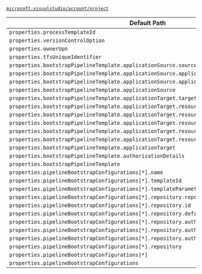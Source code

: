 [`microsoft.visualstudio/account/project`](https://docs.microsoft.com/en-us/azure/templates/microsoft.visualstudio/account/project)

| Default Path | Alias |
|---|---|
| `properties.processTemplateId` | `Microsoft.VisualStudio/account/project/processTemplateId` |
| `properties.versionControlOption` | `Microsoft.VisualStudio/account/project/versionControlOption` |
| `properties.ownerUpn` | `Microsoft.VisualStudio/account/project/ownerUpn` |
| `properties.tfsUniqueIdentifier` | `Microsoft.VisualStudio/account/project/tfsUniqueIdentifier` |
| `properties.bootstrapPipelineTemplate.applicationSource.sourceType` | `Microsoft.VisualStudio/account/project/bootstrapPipelineTemplate.applicationSource.sourceType` |
| `properties.bootstrapPipelineTemplate.applicationSource.applicationType` | `Microsoft.VisualStudio/account/project/bootstrapPipelineTemplate.applicationSource.applicationType` |
| `properties.bootstrapPipelineTemplate.applicationSource.applicationConfiguration` | `Microsoft.VisualStudio/account/project/bootstrapPipelineTemplate.applicationSource.applicationConfiguration` |
| `properties.bootstrapPipelineTemplate.applicationSource` | `Microsoft.VisualStudio/account/project/bootstrapPipelineTemplate.applicationSource` |
| `properties.bootstrapPipelineTemplate.applicationTarget.targetType` | `Microsoft.VisualStudio/account/project/bootstrapPipelineTemplate.applicationTarget.targetType` |
| `properties.bootstrapPipelineTemplate.applicationTarget.resources[*].id` | `Microsoft.VisualStudio/account/project/bootstrapPipelineTemplate.applicationTarget.resources[*].id` |
| `properties.bootstrapPipelineTemplate.applicationTarget.resources[*].role` | `Microsoft.VisualStudio/account/project/bootstrapPipelineTemplate.applicationTarget.resources[*].role` |
| `properties.bootstrapPipelineTemplate.applicationTarget.resources[*].authorizationReference` | `Microsoft.VisualStudio/account/project/bootstrapPipelineTemplate.applicationTarget.resources[*].authorizationReference` |
| `properties.bootstrapPipelineTemplate.applicationTarget.resources[*]` | `Microsoft.VisualStudio/account/project/bootstrapPipelineTemplate.applicationTarget.resources[*]` |
| `properties.bootstrapPipelineTemplate.applicationTarget.resources` | `Microsoft.VisualStudio/account/project/bootstrapPipelineTemplate.applicationTarget.resources` |
| `properties.bootstrapPipelineTemplate.applicationTarget` | `Microsoft.VisualStudio/account/project/bootstrapPipelineTemplate.applicationTarget` |
| `properties.bootstrapPipelineTemplate.authorizationDetails` | `Microsoft.VisualStudio/account/project/bootstrapPipelineTemplate.authorizationDetails` |
| `properties.bootstrapPipelineTemplate` | `Microsoft.VisualStudio/account/project/bootstrapPipelineTemplate` |
| `properties.pipelineBootstrapConfigurations[*].name` | `Microsoft.VisualStudio/account/project/pipelineBootstrapConfigurations[*].name` |
| `properties.pipelineBootstrapConfigurations[*].templateId` | `Microsoft.VisualStudio/account/project/pipelineBootstrapConfigurations[*].templateId` |
| `properties.pipelineBootstrapConfigurations[*].templateParameters` | `Microsoft.VisualStudio/account/project/pipelineBootstrapConfigurations[*].templateParameters` |
| `properties.pipelineBootstrapConfigurations[*].repository.repositoryType` | `Microsoft.VisualStudio/account/project/pipelineBootstrapConfigurations[*].repository.repositoryType` |
| `properties.pipelineBootstrapConfigurations[*].repository.id` | `Microsoft.VisualStudio/account/project/pipelineBootstrapConfigurations[*].repository.id` |
| `properties.pipelineBootstrapConfigurations[*].repository.defaultBranch` | `Microsoft.VisualStudio/account/project/pipelineBootstrapConfigurations[*].repository.defaultBranch` |
| `properties.pipelineBootstrapConfigurations[*].repository.authorization.authorizationType` | `Microsoft.VisualStudio/account/project/pipelineBootstrapConfigurations[*].repository.authorization.authorizationType` |
| `properties.pipelineBootstrapConfigurations[*].repository.authorization.parameters` | `Microsoft.VisualStudio/account/project/pipelineBootstrapConfigurations[*].repository.authorization.parameters` |
| `properties.pipelineBootstrapConfigurations[*].repository.authorization` | `Microsoft.VisualStudio/account/project/pipelineBootstrapConfigurations[*].repository.authorization` |
| `properties.pipelineBootstrapConfigurations[*].repository` | `Microsoft.VisualStudio/account/project/pipelineBootstrapConfigurations[*].repository` |
| `properties.pipelineBootstrapConfigurations[*]` | `Microsoft.VisualStudio/account/project/pipelineBootstrapConfigurations[*]` |
| `properties.pipelineBootstrapConfigurations` | `Microsoft.VisualStudio/account/project/pipelineBootstrapConfigurations` |

